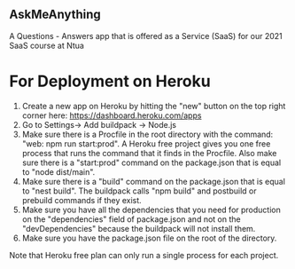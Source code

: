 ## AskMeAnything
A Questions - Answers app that is offered as a Service (SaaS) for our 2021 SaaS course at Ntua

# For Deployment on Heroku
1. Create a new app on Heroku by hitting the "new" button on the top right corner here: https://dashboard.heroku.com/apps
2. Go to Settings-> Add buildpack -> Node.js
3. Make sure there is a Procfile in the root directory with the command: "web: npm run start:prod". A Heroku free project gives you one free process that runs the command that it finds in the Procfile. Also make sure there is a "start:prod" command on the package.json that is equal to "node dist/main".
4. Make sure there is a "build" command on the package.json that is equal to "nest build". The buildpack calls "npm build" and postbuild or prebuild commands if they exist.
5. Make sure you have all the dependencies that you need for production on the "dependencies" field of package.json and not on the "devDependencies" because the buildpack will not install them.
6. Make sure you have the package.json file on the root of the directory.

Note that Heroku free plan can only run a single process for each project.
